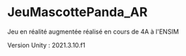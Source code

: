 # JeuMascottePanda_AR
Jeu en réalité augmentée réalisé en cours de 4A à l'ENSIM

Version Unity : 2021.3.10.f1
